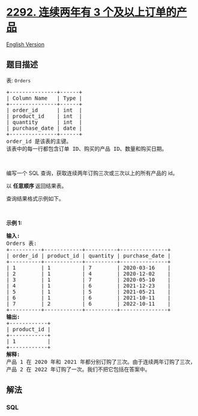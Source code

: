 # [2292. 连续两年有 3 个及以上订单的产品](https://leetcode.cn/problems/products-with-three-or-more-orders-in-two-consecutive-years)

[English Version](/solution/2200-2299/2292.Products%20With%20Three%20or%20More%20Orders%20in%20Two%20Consecutive%20Years/README_EN.md)

## 题目描述

<!-- 这里写题目描述 -->

<p>表: <code>Orders</code></p>

<pre>
+---------------+------+
| Column Name   | Type |
+---------------+------+
| order_id      | int  |
| product_id    | int  |
| quantity      | int  |
| purchase_date | date |
+---------------+------+
order_id 是该表的主键。
该表中的每一行都包含订单 ID、购买的产品 ID、数量和购买日期。
</pre>

<p>&nbsp;</p>

<p>编写一个 SQL 查询，获取连续两年订购三次或三次以上的所有产品的 id。</p>

<p data-group="1-1">以&nbsp;<strong>任意顺序&nbsp;</strong>返回结果表。</p>

<p>查询结果格式示例如下。</p>

<p>&nbsp;</p>

<p><strong class="example">示例 1:</strong></p>

<pre>
<strong>输入:</strong> 
Orders 表:
+----------+------------+----------+---------------+
| order_id | product_id | quantity | purchase_date |
+----------+------------+----------+---------------+
| 1        | 1          | 7        | 2020-03-16    |
| 2        | 1          | 4        | 2020-12-02    |
| 3        | 1          | 7        | 2020-05-10    |
| 4        | 1          | 6        | 2021-12-23    |
| 5        | 1          | 5        | 2021-05-21    |
| 6        | 1          | 6        | 2021-10-11    |
| 7        | 2          | 6        | 2022-10-11    |
+----------+------------+----------+---------------+
<strong>输出:</strong> 
+------------+
| product_id |
+------------+
| 1          |
+------------+
<strong>解释:</strong> 
产品 1 在 2020 年和 2021 年都分别订购了三次。由于连续两年订购了三次，所以我们将其包含在答案中。
产品 2 在 2022 年订购了一次。我们不把它包括在答案中。
</pre>

## 解法

<!-- 这里可写通用的实现逻辑 -->

<!-- tabs:start -->

### **SQL**

<!-- 这里可写当前语言的特殊实现逻辑 -->

```sql

```


